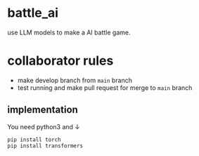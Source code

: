 # battle_ai
use LLM models to make a AI battle game.

# collaborator rules
- make develop branch from `main` branch
- test running and make pull request for merge to `main` branch

## implementation
You need python3 and ↓
```
pip install torch
pip install transformers
```
